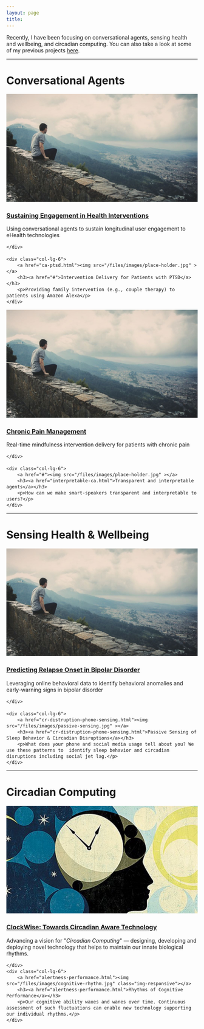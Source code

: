```yaml
---
layout: page
title: 
---
```


Recently, I have been focusing on conversational agents, sensing health and wellbeing, and circadian computing.
You can also take a look at some of my previous projects [here](archived.html).

<div class="row">
    <div class="col-md-12 text-center">
        <hr>
        <h1> Conversational Agents </h1>
    </div>
</div>

<div class="row">
    <div class="col-lg-6">
        <a href="ca-engagement.html"><img src="/files/images/place-holder.jpg" ></a>
        <h3><a href="#">Sustaining Engagement in Health Interventions</a></h3>
        <p>Using conversational agents to sustain longitudinal user engagement to eHealth technologies</p>

    </div>

    <div class="col-lg-6">
        <a href="ca-ptsd.html"><img src="/files/images/place-holder.jpg" ></a>
        <h3><a href="#">Intervention Delivery for Patients with PTSD</a></h3>
        <p>Providing family intervention (e.g., couple therapy) to patients using Amazon Alexa</p>
    </div>

</div>

<div class="row">
    <div class="col-lg-6">
        <a href="ca-pain.html"><img src="/files/images/place-holder.jpg" ></a>
        <h3><a href="#">Chronic Pain Management</a></h3>
        <p>Real-time mindfulness intervention delivery for patients with chronic pain</p>

    </div>

    <div class="col-lg-6">
        <a href="#"><img src="/files/images/place-holder.jpg" ></a>
        <h3><a href="interpretable-ca.html">Transparent and interpretable agents</a></h3>
        <p>How can we make smart-speakers transparent and interpretable to users?</p>
    </div>
</div>

<div class="row">
    <div class="col-md-12 text-center">
        <hr>
        <h1> Sensing Health & Wellbeing </h1>
    </div>
</div>

<div class="row">
    <div class="col-lg-6">
        <a href="#"><img src="/files/images/place-holder.jpg" ></a>
        <h3><a href="bd-prediction.html">Predicting Relapse Onset in Bipolar Disorder</a></h3>
        <p>Leveraging online behavioral data to identify behavioral anomalies and early-warning signs in bipolar disorder</p>

    </div>

    <div class="col-lg-6">
        <a href="cr-distruption-phone-sensing.html"><img src="/files/images/passive-sensing.jpg" ></a>
        <h3><a href="cr-distruption-phone-sensing.html">Passive Sensing of Sleep Behavior & Circadian Disruptions</a></h3>
        <p>What does your phone and social media usage tell about you? We use these patterns to  identify sleep behavior and circadian disruptions including social jet lag.</p>
    </div>


</div>




<div class="row">
    <div class="col-md-12 text-center">
        <hr>
        <h1> Circadian Computing </h1>
    </div>
</div>

<div class="row">
    <div class="col-lg-6">
        <a href="clockwise.html"><img src="/files/images/clockwise-1.jpg" ></a>
        <h3><a href="clockwise.html">ClockWise: Towards Circadian Aware Technology</a></h3>
        <p>Advancing a vision for "<em>Circadian Computing</em>" — designing, developing and deploying novel technology that helps to maintain our innate biological rhythms.</p>

    </div>
    <div class="col-lg-6">
        <a href="alertness-performance.html"><img src="/files/images/cognitive-rhythm.jpg" class="img-responsive"></a>
        <h3><a href="alertness-performance.html">Rhythms of Cognitive Performance</a></h3>
        <p>Our cognitive ability waxes and wanes over time. Continuous assessment of such fluctuations can enable new technology supporting our individual rhythms.</p>
    </div>

</div>
